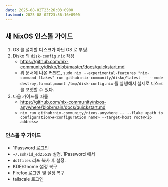 ```yaml
---
date: 2025-08-02T23:26:03+0900
lastmod: 2025-08-02T23:56:16+0900
---
```


## 새 NixOS 인스톨 가이드

1. OS 를 설치할 디스크가 아닌 OS 로 부팅.
2. Disko 의 `disk-config.nix` 작성
    - <https://github.com/nix-community/disko/blob/master/docs/quickstart.md>
    - 위 문서에 나온 커맨드, `sudo nix --experimental-features "nix-command flakes" run github:nix-community/disko/latest -- --mode destroy,format,mount /tmp/disk-config.nix` 를 실행해서 실제로 디스크를 포맷할 수 있다.
3. 다음 가이드를 따름
    - <https://github.com/nix-community/nixos-anywhere/blob/main/docs/quickstart.md>
    - `nix run github:nix-community/nixos-anywhere -- --flake <path to configuration>#<configuration name> --target-host root@<ip address>`

### 인스톨 후 가이드

- 1Password 로그인
- `~/.ssh/id_ed25519` 설정. 1Password 에서
- `dotfiles` 리포 복사 후 설정.
- KDE/Gnome 설정 복구
- Firefox 로그인 및 설정 복구
- tailscale 로그인

<!--
vi:ft:sw=4
-->
